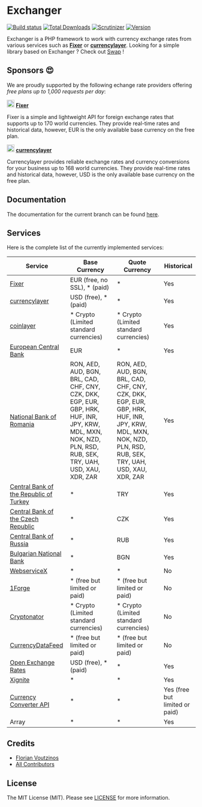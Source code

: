 # Exchanger

[![Build status](http://img.shields.io/travis/florianv/exchanger/master.svg?style=flat-square)](https://travis-ci.org/florianv/exchanger)
[![Total Downloads](https://img.shields.io/packagist/dt/florianv/exchanger.svg?style=flat-square)](https://packagist.org/packages/florianv/exchanger)
[![Scrutinizer](https://img.shields.io/scrutinizer/g/florianv/exchanger.svg?style=flat-square)](https://scrutinizer-ci.com/g/florianv/exchanger)
[![Version](http://img.shields.io/packagist/v/florianv/exchanger.svg?style=flat-square)](https://packagist.org/packages/florianv/exchanger)

Exchanger is a PHP framework to work with currency exchange rates from various services such as 
**[Fixer](https://fixer.io)** or **[currencylayer](https://currencylayer.com)**.
Looking for a simple library based on Exchanger ? Check out [Swap](https://github.com/florianv/swap) !

## Sponsors :heart_eyes: 

We are proudly supported by the following echange rate providers offering *free plans up to 1,000 requests per day*:

<img src="https://s3.amazonaws.com/swap.assets/fixer_icon.png?v=2" height="20px" width="20px"/> **[Fixer](https://fixer.io)**

Fixer is a simple and lightweight API for foreign exchange rates that supports up to 170 world currencies.
They provide real-time rates and historical data, however, EUR is the only available base currency on the free plan.

<img src="https://s3.amazonaws.com/swap.assets/currencylayer_icon.png" height="20px" width="20px"/> **[currencylayer](https://currencylayer.com)**

Currencylayer provides reliable exchange rates and currency conversions for your business up to 168 world currencies.
They provide real-time rates and historical data, however, USD is the only available base currency on the free plan.

## Documentation

The documentation for the current branch can be found [here](https://github.com/florianv/exchanger/blob/master/doc/readme.md).

## Services

Here is the complete list of the currently implemented services:

| Service | Base Currency | Quote Currency | Historical |
|---------------------------------------------------------------------------|----------------------|----------------|----------------|
| [Fixer](https://fixer.io) | EUR (free, no SSL), * (paid) | * | Yes |
| [currencylayer](https://currencylayer.com) | USD (free), * (paid) | * | Yes |
| [coinlayer](https://coinlayer.com) | * Crypto (Limited standard currencies) | * Crypto (Limited standard currencies) | Yes |
| [European Central Bank](https://www.ecb.europa.eu/home/html/index.en.html) | EUR | * | Yes |
| [National Bank of Romania](http://www.bnr.ro) | RON, AED, AUD, BGN, BRL, CAD, CHF, CNY, CZK, DKK, EGP, EUR, GBP, HRK, HUF, INR, JPY, KRW, MDL, MXN, NOK, NZD, PLN, RSD, RUB, SEK, TRY, UAH, USD, XAU, XDR, ZAR | RON, AED, AUD, BGN, BRL, CAD, CHF, CNY, CZK, DKK, EGP, EUR, GBP, HRK, HUF, INR, JPY, KRW, MDL, MXN, NOK, NZD, PLN, RSD, RUB, SEK, TRY, UAH, USD, XAU, XDR, ZAR | Yes |
| [Central Bank of the Republic of Turkey](http://www.tcmb.gov.tr) | * | TRY | Yes |
| [Central Bank of the Czech Republic](https://www.cnb.cz) | * | CZK | Yes |
| [Central Bank of Russia](https://cbr.ru) | * | RUB | Yes |
| [Bulgarian National Bank](http://bnb.bg) | * | BGN | Yes |
| [WebserviceX](http://www.webservicex.net) | * | * | No |
| [1Forge](https://1forge.com) | * (free but limited or paid) | * (free but limited or paid) | No |
| [Cryptonator](https://www.cryptonator.com) | * Crypto (Limited standard currencies) | * Crypto (Limited standard currencies)  | No |
| [CurrencyDataFeed](https://currencydatafeed.com) | * (free but limited or paid) | * (free but limited or paid) | No |
| [Open Exchange Rates](https://openexchangerates.org) | USD (free), * (paid) | * | Yes |
| [Xignite](https://www.xignite.com) | * | * | Yes |
| [Currency Converter API](https://www.currencyconverterapi.com) | * | * | Yes (free but limited or paid) |
| Array | * | * | Yes |

## Credits

- [Florian Voutzinos](https://github.com/florianv)
- [All Contributors](https://github.com/florianv/exchanger/contributors)

## License

The MIT License (MIT). Please see [LICENSE](https://github.com/florianv/exchanger/blob/master/LICENSE) for more information.
